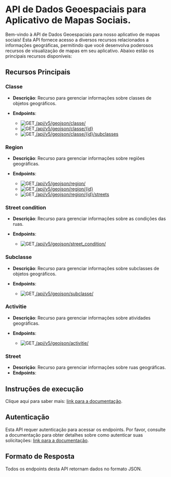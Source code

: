 # API de Dados Geoespaciais para Aplicativo de Mapas Sociais.

Bem-vindo à API de Dados Geoespaciais para nosso aplicativo de mapas sociais! Esta API fornece acesso a diversos recursos relacionados a informações geográficas, permitindo que você desenvolva poderosos recursos de visualização de mapas em seu aplicativo. Abaixo estão os principais recursos disponíveis:

## Recursos Principais

### Classe
- **Descrição**: Recurso para gerenciar informações sobre classes de objetos geográficos.
- **Endpoints**:
  - ![GET](https://img.shields.io/badge/HTTP-GET-0080FF)[ /api/v5/geojson/classe/](/docs/api/ClasseController.md)
  <!-- - `POST /api/v5/geojson/classe` -->
  - ![GET](https://img.shields.io/badge/HTTP-GET-0080FF)[ /api/v5/geojson/classe/{id}](/docs/api/ClasseController.md)
  - ![GET](https://img.shields.io/badge/HTTP-GET-0080FF)[ /api/v5/geojson/classe/{id}/subclasses](/docs/api/ClasseController.md)
 
  <!-- - `PUT /api/v5/geojson/classe/{id}`
  - `DELETE /api/v5/geojson/classe/{id}` -->

### Region
- **Descrição**: Recurso para gerenciar informações sobre regiões geográficas.
- **Endpoints**:
  - ![GET](https://img.shields.io/badge/HTTP-GET-0080FF)[ /api/v5/geojson/region/](/docs/api/RegionController.md)
  <!-- - `POST /api/v5/geojson/region` -->
  - ![GET](https://img.shields.io/badge/HTTP-GET-0080FF)[ /api/v5/geojson/region/{id}](/docs/api/RegionController.md)
  - ![GET](https://img.shields.io/badge/HTTP-GET-0080FF)[ /api/v5/geojson/region/{id}/streets](/docs/api/RegionController.md)
 
  <!-- - `PUT /api/v5/geojson/region/{id}`
  - `DELETE /api/v5/geojson/region/{id}` -->

### Street condition
- **Descrição**: Recurso para gerenciar informações sobre as condições das ruas.
- **Endpoints**:

  - ![GET](https://img.shields.io/badge/HTTP-GET-0080FF)[ /api/v5/geojson/street_condition/](/docs/api/StreetConditionController.md)
  
  <!-- - `GET /api/v5/geojson/street_condition`
  - `POST /api/v5/geojson/street_condition`
  - `GET /api/v5/geojson/street_condition/{id}`
  - `PUT /api/v5/geojson/street_condition/{id}`
  - `DELETE /api/v5/geojson/street_condition/{id}` -->

### Subclasse
- **Descrição**: Recurso para gerenciar informações sobre subclasses de objetos geográficos.
- **Endpoints**:
  - ![GET](https://img.shields.io/badge/HTTP-GET-0080FF)[ /api/v5/geojson/subclasse/](/docs/api/SubclasseController.md)
  
  <!-- - `POST /api/v5/geojson/subclasse`
  - `GET /api/v5/geojson/subclasse/{id}`
  - `PUT /api/v5/geojson/subclasse/{id}`
  - `DELETE /api/v5/geojson/subclasse/{id}` -->

### Activitie
- **Descrição**: Recurso para gerenciar informações sobre atividades geográficas.
- **Endpoints**:
  - ![GET](https://img.shields.io/badge/HTTP-GET-0080FF)[ /api/v5/geojson/activitie/](/docs/api/ActivitieController.md)
  
  <!-- - `GET /api/v5/geojson/activitie`
  - `POST /api/v5/geojson/activitie`
  - `GET /api/v5/geojson/activitie/{id}`
  - `PUT /api/v5/geojson/activitie/{id}`
  - `DELETE /api/v5/geojson/activitie/{id}` -->

### Street
- **Descrição**: Recurso para gerenciar informações sobre ruas geográficas.
- **Endpoints**:
  <!-- - `GET /api/v5/geojson/street`
  - `POST /api/v5/geojson/street`
  - `GET /api/v5/geojson/street/{id}`
  - `PUT /api/v5/geojson/street/{id}`
  - `DELETE /api/v5/geojson/street/{id}` -->

## Instruções de execução

Clique aqui para saber mais: [link para a documentação](/docs/api/instrucoes_de_execucao.md).

## Autenticação

Esta API requer autenticação para acessar os endpoints. Por favor, consulte a documentação para obter detalhes sobre como autenticar suas solicitações: [link para a documentação](/docs/api/instrucoes_de_autenticacao.md).

## Formato de Resposta

Todos os endpoints desta API retornam dados no formato JSON.
